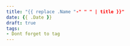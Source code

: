 ```yaml
---
title: "{{ replace .Name "-" " " | title }}"
date: {{ .Date }}
draft: true
tags:
- Dont forget to tag
---
```

